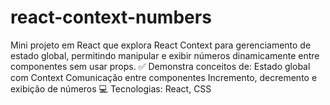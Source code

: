 # react-context-numbers
Mini projeto em React que explora React Context para gerenciamento de estado global, permitindo manipular e exibir números dinamicamente entre componentes sem usar props.  ✅ Demonstra conceitos de:  Estado global com Context  Comunicação entre componentes  Incremento, decremento e exibição de números  💻 Tecnologias: React, CSS
